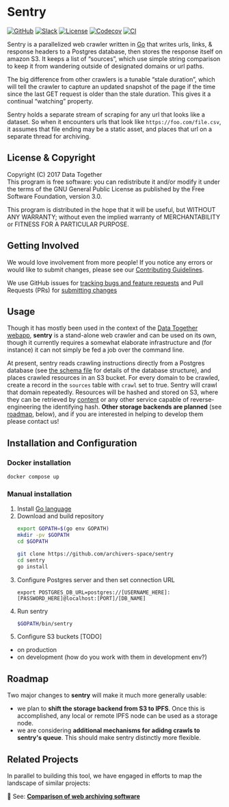 # Sentry

[![GitHub](https://img.shields.io/badge/project-Data_Together-487b57.svg?style=flat-square)](http://github.com/datatogether)
[![Slack](https://img.shields.io/badge/slack-Archivers-b44e88.svg?style=flat-square)](https://archivers-slack.herokuapp.com/)
[![License](https://img.shields.io/github/license/datatogether/sentry.svg?style=flat-square)](./LICENSE)
[![Codecov](https://img.shields.io/codecov/c/github/datatogether/sentry.svg?style=flat-square)](https://codecov.io/gh/datatogether/sentry)
[![CI](https://img.shields.io/circleci/project/github/datatogether/sentry.svg?style=flat-square)](https://circleci.com/gh/datatogether/sentry)

Sentry is a parallelized web crawler written in [Go](https://golang.org) that
writes urls, links, & response headers to a Postgres database, then stores the
response itself on amazon S3. It keeps a list of “sources”, which use simple
string comparison to keep it from wandering outside of designated domains or url
paths.

The big difference from other crawlers is a tunable “stale duration”, which will
tell the crawler to capture an updated snapshot of the page if the time since
the last GET request is older than the stale duration. This gives it a continual
“watching” property.

Sentry holds a separate stream of scraping for any url that looks like a
dataset. So when it encounters urls that look like `https://foo.com/file.csv`,
it assumes that file ending may be a static asset, and places that url on a
separate thread for archiving.

## License & Copyright

Copyright (C) 2017 Data Together  
This program is free software: you can redistribute it and/or modify it under
the terms of the GNU General Public License as published by the Free Software
Foundation, version 3.0.

This program is distributed in the hope that it will be useful, but WITHOUT ANY
WARRANTY; without even the implied warranty of MERCHANTABILITY or FITNESS FOR A
PARTICULAR PURPOSE.

## Getting Involved

We would love involvement from more people! If you notice any errors or would
like to submit changes, please see our
[Contributing Guidelines](./.github/CONTRIBUTING.md).

We use GitHub issues for [tracking bugs and feature requests](https://github.com/datatogether/sentry/issues)
and Pull Requests (PRs) for [submitting changes](https://github.com/datatogether/sentry/pulls)

## Usage
Though it has mostly been used in the context of the [Data Together webapp](https://github.com/datatogether/webapp), **sentry** is a stand-alone web crawler and can be used on its own, though it currently requires a somewhat elaborate infrastructure and (for instance) it can not simply be fed a job over the command line. 

At present, sentry reads crawling instructions directly from a Postgres database (see [the schema file](./sql/schemalsql) for details of the database structure), and places crawled resources in an S3 bucket. For every domain to be crawled, create a record in the `sources` table with `crawl` set to true. Sentry will crawl that domain repeatedly. Resources will be hashed and stored on S3, where they can be retrieved by [content](https://github.com/datatogether/content) or any other service capable of reverse-engineering the identifying hash. **Other storage backends are planned** (see [roadmap](#roadmap), below), and if you are interested in helping to develop them please contact us!

## Installation and Configuration
### Docker installation
```
docker compose up
```
### Manual installation
1. Install [Go language](https://golang.org/doc/install)
2. Download and build repository
    ```sh
    export GOPATH=$(go env GOPATH)
    mkdir -pv $GOPATH
    cd $GOPATH

    git clone https://github.com/archivers-space/sentry
    cd sentry
    go install
    ```
3. Configure Postgres server and then set connection URL
   ```
   export POSTGRES_DB_URL=postgres://[USERNAME_HERE]:[PASSWORD_HERE]@localhost:[PORT]/[DB_NAME]
   ```
3. Run sentry
    ```sh
    $GOPATH/bin/sentry
    ```
4. Configure S3 buckets [TODO]
- on production
- on development (how do you work with them in development env?)

## Roadmap

Two major changes to **sentry** will make it much more generally usable:
- we plan to **shift the storage backend from S3 to IPFS**. Once this is accomplished, any local or remote IPFS node can be used as a storage node.
- we are considering **additional mechanisms for adidng crawls to sentry's queue**. This should make sentry distinctly more flexible. 

## Related Projects

In parallel to building this tool, we have engaged in efforts to map the
landscape of similar projects:

:eyes: See: [**Comparison of web archiving software**](https://github.com/datatogether/research/tree/master/web_archiving)
